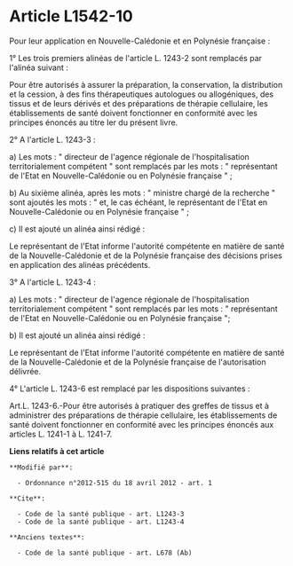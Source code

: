 # Article L1542-10

Pour leur application en Nouvelle-Calédonie et en Polynésie française : 

1° Les trois premiers alinéas de l'article L. 1243-2 sont remplacés par l'alinéa suivant :

Pour être autorisés à assurer la préparation, la conservation, la distribution et la cession, à des fins thérapeutiques
autologues ou allogéniques, des tissus et de leurs dérivés et des préparations de thérapie cellulaire, les établissements de
santé doivent fonctionner en conformité avec les principes énoncés au titre Ier du présent livre. 

2° A l'article L. 1243-3 : 

a) Les mots : " directeur de l'agence régionale de l'hospitalisation territorialement compétent " sont remplacés par les
mots : " représentant de l'Etat en Nouvelle-Calédonie ou en Polynésie française " ; 

b) Au sixième alinéa, après les mots : " ministre chargé de la recherche " sont ajoutés les mots : " et, le cas échéant, le
représentant de l'Etat en Nouvelle-Calédonie ou en Polynésie française " ; 

c) Il est ajouté un alinéa ainsi rédigé : 

Le représentant de l'Etat informe l'autorité compétente en matière de santé de la Nouvelle-Calédonie et de la Polynésie
française des décisions prises en application des alinéas précédents. 

3° A l'article L. 1243-4 : 

a) Les mots : " directeur de l'agence régionale de l'hospitalisation territorialement compétent " sont remplacés par les
mots : " représentant de l'Etat en Nouvelle-Calédonie ou en Polynésie française "; 

b) Il est ajouté un alinéa ainsi rédigé : 

Le représentant de l'Etat informe l'autorité compétente en matière de santé de la Nouvelle-Calédonie et de la Polynésie
française de l'autorisation délivrée. 

4° L'article L. 1243-6 est remplacé par les dispositions suivantes : 

Art.L. 1243-6.-Pour être autorisés à pratiquer des greffes de tissus et à administrer des préparations de thérapie
cellulaire, les établissements de santé doivent fonctionner en conformité avec les principes énoncés aux articles L. 1241-1 à
L. 1241-7.

**Liens relatifs à cet article**

	**Modifié par**:

	  - Ordonnance n°2012-515 du 18 avril 2012 - art. 1

	**Cite**:

	  - Code de la santé publique - art. L1243-3
	  - Code de la santé publique - art. L1243-4

	**Anciens textes**:

	  - Code de la santé publique - art. L678 (Ab)
